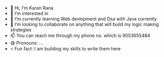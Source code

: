 - 👋 Hi, I’m Karan Rana 
- 👀 I’m interested in 
- 🌱 I’m currently learning Web devlopment and Dsa with Java currently
- 💞️ I’m looking to collaborate on anything that will build my logic making strategies
- 📫 You can reach me through my phone no. which is 9053655484
- 😄 Pronouns: ...
- ⚡ Fun fact: I am building my skills to write them here

<!---
rana-ji0001/rana-ji0001 is a ✨ special ✨ repository because its `README.md` (this file) appears on your GitHub profile.
You can click the Preview link to take a look at your changes.
--->
